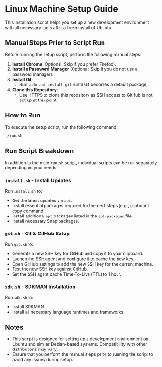 # Linux Machine Setup Guide

This installation script helps you set up a new development environment with all necessary tools after a fresh install of Ubuntu.

## Manual Steps Prior to Script Run

Before running the setup script, perform the following manual steps:

1. **Install Chrome** (Optional: Skip if you prefer Firefox).
2. **Install a Password Manager** (Optional: Skip if you do not use a password manager).
3. **Install Git**:
   - Run `sudo apt install git` (until Git becomes a default package).
4. **Clone this Repository**:
   - Use HTTPS to clone this repository as SSH access to GitHub is not set up at this point.

## How to Run

To execute the setup script, run the following command:

```bash
./run.sh
```

## Run Script Breakdown

In addition to the main `run.sh` script, individual scripts can be run separately depending on your needs:

### `install.sh` - Install Updates

Run `install.sh` to:

- Get the latest updates via `apt`.
- Install essential packages required for the next steps (e.g., clipboard copy command).
- Install additional `apt` packages listed in the `apt-packages` file.
- Install necessary Snap packages.

### `git.sh` - Git & GitHub Setup

Run `git.sh` to:

- Generate a new SSH key for GitHub and copy it to your clipboard.
- Launch the SSH agent and configure it to cache the new key.
- Open GitHub settings to add the new SSH key for the current machine.
- Test the new SSH key against GitHub.
- Set the SSH agent cache Time-To-Live (TTL) to 1 hour.

### `sdk.sh` - SDKMAN Installation

Run `sdk.sh` to:

- Install SDKMAN.
- Install all necessary language runtimes and frameworks.

## Notes

- This script is designed for setting up a development environment on Ubuntu and similar Debian-based systems. Compatibility with other distributions may vary.
- Ensure that you perform the manual steps prior to running the script to avoid any issues during setup.

